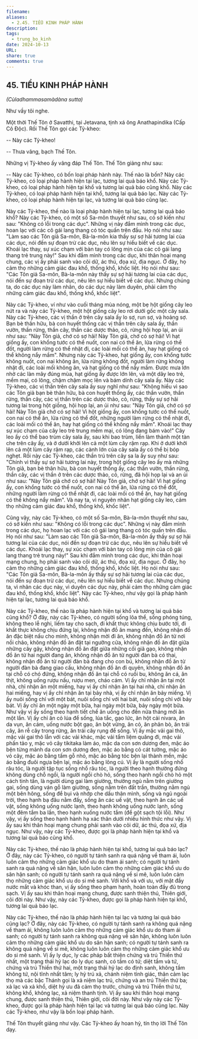 ```yaml
---
filename: 
aliases:
  - 2.45. TIỂU KINH PHÁP HÀNH
description: 
tags:
  - trung_bo_kinh
date: 2024-10-13
URL: 
share: true
comments: true
---
```

## 45. TIỂU KINH PHÁP HÀNH  
_(Cùladhammasamàdàna sutta)_

Như vầy tôi nghe.

Một thời Thế Tôn ở Savatthi, tại Jetavana, tịnh xá ông Anathapindika (Cấp Cô Ðộc). Rồi Thế Tôn gọi các Tỷ-kheo:

-- Này các Tỷ-kheo!

-- Thưa vâng, bạch Thế Tôn.

Những vị Tỷ-kheo ấy vâng đáp Thế Tôn. Thế Tôn giảng như sau:

-- Này các Tỷ-kheo, có bốn loại pháp hành này. Thế nào là bốn? Này các Tỷ-kheo, có loại pháp hành hiện tại lạc, tương lai quả báo khổ. Này các Tỷ-kheo, có loại pháp hành hiện tại khổ và tương lai quả báo cũng khổ. Này các Tỷ-kheo, có loại pháp hành hiện tại khổ, tương lai quả báo lạc. Này các Tỷ-kheo, có loại pháp hành hiện tại lạc, và tương lai quả báo cũng lạc.

Này các Tỷ-kheo, thế nào là loại pháp hành hiện tại lạc, tương lai quả báo khổ? Này các Tỷ-kheo, có một số Sa-môn thuyết như sau, có sở kiến như sau: "Không có lỗi trong các dục". Những vị này đắm mình trong các dục, hoan lạc với các cô gái lang thang có tóc quấn trên đầu. Họ nói như sau: "Làm sao các Tôn giả Sa-môn, Bà-la-môn kia thấy sự sợ hãi tương lai của các dục, nói đến sự đoạn trừ các dục, nêu lên sự hiểu biết về các dục. Khoái lạc thay, sự xúc chạm với bàn tay có lông mịn của các cô gái lang thang trẻ trung này!" Sau khi đắm mình trong các dục, khi thân hoại mạng chung, các vị ấy phải sanh vào cõi dữ, ác thú, đọa xứ, địa ngục. Ở đây, họ cảm thọ những cảm giác đau khổ, thống khổ, khốc liệt. Họ nói như sau: "Các Tôn giả Sa-môn, Bà-la-môn này thấy sự sợ hãi tương lai của các dục, nói đến sự đoạn trừ các dục, nêu lên sự hiểu biết về các dục. Nhưng chúng ta, do các dục này làm nhân, do các dục này làm duyên, phải cảm thọ những cảm giác đau khổ, thống khổ, khốc liệt".

Này các Tỷ-kheo, ví như vào cuối tháng mùa nóng, một bẹ hột giống cây leo nứt ra và này các Tỷ-kheo, một hột giống cây leo rơi dưới gốc một cây sala. Này các Tỷ-kheo, các vị thần ở trên cây sala ấy lo sợ, run sợ, và hoảng sợ. Bạn bè thân hữu, bà con huyết thống các vị thần trên cây sala ấy, thần vườn, thần rừng, thần cây, thần các dược thảo, cỏ, rừng hội họp lại, an ủi như sau: "Này Tôn giả, chớ có sợ hãi! Này Tôn giả, chớ có sợ hãi! Vì hạt giống ấy, con khổng tước có thể nuốt, con nai có thể ăn, lửa rừng có thể đốt, người làm rừng có thể nhặt đi, các loài mối có thể ăn, hay hạt giống có thể không nẩy mầm". Nhưng này các Tỷ-kheo, hạt giống ấy, con khổng tước không nuốt, con nai không ăn, lửa rừng không đốt, người làm rừng không nhặt đi, các loài mối không ăn, và hạt giống có thể nẩy mầm. Ðược mưa lớn nhờ các làn mây đúng mùa, hạt giống ấy được lớn lên, và một dây leo trẻ, mềm mại, có lông, chậm chậm mọc lên và bám dính cây sala ấy. Này các Tỷ-kheo, các vị thần trên cây sala ấy suy nghĩ như sau: "Không hiểu vì sao các Tôn giả bạn bè thân hữu, bà con huyết thống ấy, các thần vườn, thần rừng, thần cây, các vị thần trên các dược thảo, cỏ, rừng, thấy sự sợ hãi tương lai trong hột giống, hội họp lại, an ủi như sau: "Này Tôn giả, chớ có sợ hãi! Này Tôn giả chớ có sợ hãi! Vì hột giống ấy, con khổng tước có thể nuốt, con nai có thể ăn, lửa rừng có thể đốt, những người làm rừng có thể nhặt đi, các loài mối có thể ăn, hay hạt giống có thể không nẩy mầm". Khoái lạc thay sự xúc chạm của cây leo trẻ trung mềm mại, có lông đang bám vào!" Cây leo ấy có thể bao trùm cây sala ấy, sau khi bao trùm, liền làm thành một tàn che trên cây ấy, và ở dưới khởi lên cả một lùm cây rậm rạp. Khi ở dưới khởi lên cả một lùm cây rậm rạp, các cành lớn của cây sala ấy có thể bị bóp nghẹt. Rồi này các Tỷ-kheo, các thần trú trên cây sa la ấy suy như sau: "Chính vì thấy sự sợ hãi tương lai này, trong hột giống cây leo ấy mà những Tôn giả, bạn bè thân hữu, bà con huyết thống ấy, các thần vườn, thần rừng, thần cây, các vị thần ở trên các dược thảo, cỏ, rừng, đã hội họp lại và an ủi như sau: "Này Tôn giả chớ có sợ hãi! Này Tôn giả, chớ sợ hãi! Vì hạt giống ấy, con khổng tước có thể nuốt, con nai có thể ăn, lửa rừng có thể đốt, những người làm rừng có thể nhặt đi, các loài mối có thể ăn, hay hạt giống có thể không nẩy mầm". Và nay ta, vì nguyên nhân hạt giống cây leo, cảm thọ những cảm giác đau khổ, thống khổ, khốc liệt".

Cũng vậy, này các Tỷ-kheo, có một số Sa-môn, Bà-la-môn thuyết như sau, có sở kiến như sau: "Không có lỗi trong các dục". Những vị này đắm mình trong các dục, họ hoan lạc với các cô gái lang thang có tóc quấn trên đầu. Họ nói như sau: "Làm sao các Tôn giả Sa-môn, Bà-la-môn ấy thấy sự sợ hãi tương lai của các dục, nói đến sự đoạn trừ các dục, nêu lên sự hiểu biết về các dục. Khoái lạc thay, sự xúc chạm với bàn tay có lông mịn của cô gái lang thang trẻ trung này!" Sau khi đắm mình trong các dục, khi thân hoại mạng chung, họ phải sanh vào cõi dữ, ác thú, đọa xứ, địa ngục. Ở đây, họ cảm thọ những cảm giác đau khổ, thống khổ, khốc liệt. Họ nói như sau: "Các Tôn giả Sa-môn, Bà-la-môn ấy thấy sự sợ hãi tương lai của các dục, nói đến sự đoạn trừ các dục, nêu lên sự hiểu biết về các dục. Nhưng chúng ta, vì nhân các dục này, vì duyên các dục này, phải cảm thọ những cảm giác đau khổ, thống khổ, khốc liệt". Này các Tỷ-kheo, như vậy gọi là pháp hành hiện tại lạc, tương lai quả báo khổ.

Này các Tỷ-kheo, thế nào là pháp hành hiện tại khổ và tương lai quả báo cũng khổ? Ở đây, này các Tỷ-kheo, có người sống lõa thể, sống phóng túng, không theo lễ nghi, liếm tay cho sạch, đi khất thực không chịu bước tới, đi khất thực không chịu đứng lại, không nhận đồ ăn mang đến, không nhận đồ ăn đặc biệt nấu cho mình, không nhận mời đi ăn, không nhận đồ ăn từ nơi nồi chảo, không nhận đồ ăn đặt tại ngưỡng cửa, không nhận đồ ăn đặt giữa những cây gậy, không nhận đồ ăn đặt giữa những cối giã gạo, không nhận đồ ăn từ hai người đang ăn, không nhận đồ ăn từ người đàn bà có thai, không nhận đồ ăn từ người đàn bà đang cho con bú, không nhận đồ ăn từ người đàn bà đang giao cấu, không nhận đồ ăn đi quyên, không nhận đồ ăn tại chỗ có chó đứng, không nhận đồ ăn tại chỗ có ruồi bu, không ăn cá, ăn thịt, không uống rượu nấu, rượu men, cháo cám. Vị ấy chỉ nhận ăn tại một nhà, chỉ nhận ăn một miếng, hay vị ấy chỉ nhận ăn tại hai nhà, chỉ nhận ăn hai miếng, hay vị ấy chỉ nhận ăn tại bảy nhà, vị ấy chỉ nhận ăn bảy miếng. Vị ấy nuôi sống chỉ với một bát, nuôi sống chỉ với hai bát, nuôi sống chỉ với bảy bát. Vị ấy chỉ ăn một ngày một bữa, hai ngày một bữa, bảy ngày một bữa. Như vậy vị ấy sống theo hạnh tiết chế ăn uống cho đến nửa tháng mới ăn một lần. Vị ấy chỉ ăn cỏ lúa để sống, lúa tắc, gạo lức, ăn hột cải nivara, ăn da vụn, ăn cám, uống nước bột gạo, ăn bột vừng, ăn cỏ, ăn phân bò, ăn trái cây, ăn rễ cây trong rừng, ăn trái cây rụng để sống. Vị ấy mặc vải gai thô, mặc vải gai thô lẫn với các vải khác, mặc vải tẩm liệm quăng đi, mặc vải phấn tảo y, mặc vỏ cây tikitaka làm áo, mặc da con sơn dương đen, mặc áo bện từng mảnh da con sơn dương đen, mặc áo bằng cỏ cát tường, mặc áo vỏ cây, mặc áo bằng tấm gỗ nhỏ, mặc áo bằng tóc bện lại thành mền, mặc áo bằng đuôi ngựa bện lại, mặc áo bằng lông cú. Vị ấy là người sống nhổ râu tóc, là người tập tục sống nhổ râu tóc, là người theo hạnh thường đứng không dùng chỗ ngồi, là người ngồi chò hỏ, sống theo hạnh ngồi chò hỏ một cách tinh tấn, là người dùng gai làm giường, thường ngủ nằm trên giường gai, sống dùng ván gỗ làm giường, sống nằm trên đất trần, thường nằm ngủ một bên hông, sống để bụi và nhớp che dấu thân mình, sống và ngủ ngoài trời, theo hạnh bạ đâu nằm đấy, sống ăn các uế vật, theo hạnh ăn các uế vật, sống không uống nước lạnh, theo hạnh không uống nước lạnh, sống một đêm tắm ba lần, theo hạnh xuống nước tắm (để gột sạch tội lỗi). Như vậy, vị ấy sống theo hạnh hành hạ xác thân dưới nhiều hình thức như vậy. Vị ấy sau khi thân hoại mạng chung phải sanh vào cõi dữ, ác thú, đọa xứ, địa ngục. Như vậy, này các Tỷ-kheo, được gọi là pháp hành hiện tại khổ và tương lai quả báo cũng khổ.

Này các Tỷ-kheo, thế nào là pháp hành hiện tại khổ, tương lai quả báo lạc? Ở đây, này các Tỷ-kheo, có người tự tánh sanh ra quá nặng về tham ái, luôn luôn cảm thọ những cảm giác khổ ưu do tham ái sanh; có người tự tánh sanh ra quá nặng về sân hận, luôn luôn cảm thọ những cảm giác khổ ưu do sân hận sanh; có người tự tánh sanh ra quá nặng về si mê, luôn luôn cảm thọ những cảm giác khổ ưu do si mê sanh. Với khổ và với ưu, với mặt đầy nước mắt và khóc than, vị ấy sống theo phạm hạnh, hoàn toàn đầy đủ trong sạch. Vị ấy sau khi thân hoại mạng chung, được sanh thiện thú, Thiên giới, cõi đời này. Như vậy, này các Tỷ-kheo, được gọi là pháp hành hiện tại khổ, tương lai quả báo lạc.

Này các Tỷ-kheo, thế nào là pháp hành hiện tại lạc và tương lai quả báo cũng lạc? Ở đây, này các Tỷ-kheo, có người tự tánh sanh ra không quá nặng về tham ái, không luôn luôn cảm thọ những cảm giác khổ ưu do tham ái sanh; có người tự tánh sanh ra không quá nặng về sân hận, không luôn luôn cảm thọ những cảm giác khổ ưu do sân hận sanh; có người tự tánh sanh ra không quá nặng về si mê, không luôn luôn cảm thọ những cảm giác khổ ưu do si mê sanh. Vị ấy ly dục, ly các pháp bất thiện chứng và trú Thiền thứ nhất, một trạng thái hỷ lạc do ly dục sanh, có tầm có tứ; diệt tầm và tứ, chứng và trú Thiền thứ hai, một trạng thái hỷ lạc do định sanh, không tầm không tứ, nội tĩnh nhất tâm; ly hỷ trú xả, chánh niệm tỉnh giác, thân cảm lạc thọ mà các bậc Thánh gọi là xả niệm lạc trú, chứng và an trú Thiền thứ ba; xả lạc và xả khổ, diệt hỷ ưu đã cảm thọ trước, chứng và trú Thiền thứ tư, không khổ, không lạc, xả niệm thanh tịnh. Vị ấy sau khi thân hoại mạng chung, được sanh thiện thú, Thiên giới, cõi đời này. Như vậy này các Tỷ-kheo, được gọi là pháp hành hiện tại lạc và tương lai quả báo cũng lạc. Này các Tỷ-kheo, như vậy là bốn loại pháp hành.

Thế Tôn thuyết giảng như vậy. Các Tỷ-kheo ấy hoan hỷ, tín thọ lời Thế Tôn dạy.